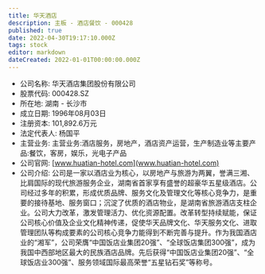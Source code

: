 ```yaml
---
title: 华天酒店
description: 主板 - 酒店餐饮 - 000428
published: true
date: 2022-04-30T19:17:10.000Z
tags: stock
editor: markdown
dateCreated: 2022-01-01T00:00:00.000Z
---
```


- 公司名称: 华天酒店集团股份有限公司
- 股票代码: 000428.SZ
- 所在地: 湖南 - 长沙市
- 成立日期: 1996年08月03日
- 注册资本: 101,892.6万元
- 法定代表人: 杨国平
- 主营业务: 主营业务:酒店服务，房地产，酒店资产运营，生产制造业等主要产品:餐饮，客房，娱乐，光电子产品
- 公司官网: [www.huatian-hotel.com](www.huatian-hotel.com)
- 公司介绍: 公司是一家以酒店业为核心，以房地产与旅游为两翼，誉满三湘、比肩国际的现代旅游服务企业，湖南省首家享有盛誉的超豪华五星级酒店。公司经过多年的积累，形成优质品牌、服务文化及管理文化等核心竞争力，是重要的接待基地、服务窗口；沉淀了优质的酒店物业，是湖南省旅游酒店支柱企业。公司大力改革，激发管理活力、优化资源配置。改革转型持续赋能，保证公司核心价值及企业文化精神传递，促使华天品牌文化、华天服务文化、进取管理团队等构成要素的公司核心竞争力能得到不断完善与提升。作为我国酒店业的“湘军”，公司荣膺“中国饭店业集团20强”、“全球饭店集团300强”，成为我国中西部地区最大的民族酒店品牌。先后获得“中国饭店业集团20强”、“全球饭店业300强”、服务领域国际最高荣誉“五星钻石奖”等称号。


